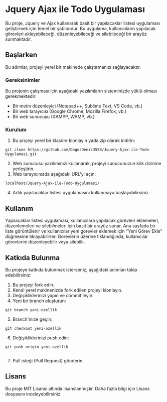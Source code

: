 # Jquery Ajax ile Todo Uygulaması

Bu proje, Jquery ve Ajax kullanarak basit bir yapılacaklar listesi uygulaması geliştirmek için temel bir şablondur. 
Bu uygulama, kullanıcıların yapılacak görevleri ekleyebileceği, düzenleyebileceği ve silebileceği bir arayüz sunmaktadır.

## Başlarken

Bu adımlar, projeyi yerel bir makinede çalıştırmanızı sağlayacaktır.

### Gereksinimler

Bu projenin çalışması için aşağıdaki yazılımların sisteminizde yüklü olması gerekmektedir:

- Bir metin düzenleyici (Notepad++, Sublime Text, VS Code, vb.)
- Bir web tarayıcısı (Google Chrome, Mozilla Firefox, vb.)
- Bir web sunucusu (XAMPP, WAMP, vb.)

### Kurulum

1. Bu projeyi yerel bir klasöre klonlayın yada zip olarak indirin:
```
git clone https://github.com/DogusDeniz3558/Jquery-Ajax-ile-Todo-Uygulamasi.git

```
2. Web sunucusu yazılımınızı kullanarak, projeyi sunucunuzun kök dizinine yerleştirin.
3. Web tarayıcınızda aşağıdaki URL'yi açın:
```
localhost/Jquery-Ajax-ile-Todo-Uygulamasi/

```

4. Artık yapılacaklar listesi uygulamasını kullanmaya başlayabilirsiniz.

## Kullanım

Yapılacaklar listesi uygulaması, kullanıcılara yapılacak görevleri eklemeleri, düzenlemeleri ve silebilmeleri için basit bir arayüz sunar. Ana sayfada bir liste görüntülenir ve kullanıcılar yeni görevler eklemek için "Yeni Görev Ekle" düğmesine tıklayabilirler. Görevlerin üzerine tıklandığında, kullanıcılar görevlerini düzenleyebilir veya silebilir.

## Katkıda Bulunma

Bu projeye katkıda bulunmak isterseniz, aşağıdaki adımları takip edebilirsiniz:

1. Bu projeyi fork edin.
2. Kendi yerel makinenizde fork edilen projeyi klonlayın.
3. Değişikliklerinizi yapın ve commit'leyin.
4. Yeni bir branch oluşturun:
```
git branch yeni-ozellik

```
5. Branch'inize geçin:
```
git checkout yeni-ozellik

```
6. Değişikliklerinizi push edin:
```
git push origin yeni-ozellik


```
7. Pull isteği (Pull Request) gönderin.

## Lisans

Bu proje MIT Lisansı altında lisanslanmıştır. Daha fazla bilgi için Lisans dosyasını inceleyebilirsiniz.



